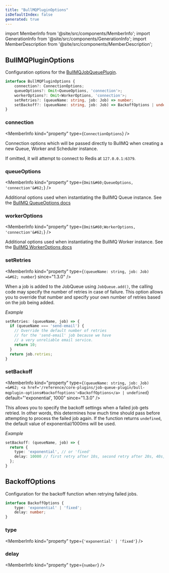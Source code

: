 ```yaml
---
title: "BullMQPluginOptions"
isDefaultIndex: false
generated: true
---
```

<!-- This file was generated from the Vendure source. Do not modify. Instead, re-run the "docs:build" script -->
import MemberInfo from '@site/src/components/MemberInfo';
import GenerationInfo from '@site/src/components/GenerationInfo';
import MemberDescription from '@site/src/components/MemberDescription';


## BullMQPluginOptions

<GenerationInfo sourceFile="packages/job-queue-plugin/src/bullmq/types.ts" sourceLine="14" packageName="@vendure/job-queue-plugin" since="1.2.0" />

Configuration options for the <a href='/reference/core-plugins/job-queue-plugin/bull-mqjob-queue-plugin#bullmqjobqueueplugin'>BullMQJobQueuePlugin</a>.

```ts title="Signature"
interface BullMQPluginOptions {
    connection?: ConnectionOptions;
    queueOptions?: Omit<QueueOptions, 'connection'>;
    workerOptions?: Omit<WorkerOptions, 'connection'>;
    setRetries?: (queueName: string, job: Job) => number;
    setBackoff?: (queueName: string, job: Job) => BackoffOptions | undefined;
}
```

<div className="members-wrapper">

### connection

<MemberInfo kind="property" type={`ConnectionOptions`}   />

Connection options which will be passed directly to BullMQ when
creating a new Queue, Worker and Scheduler instance.

If omitted, it will attempt to connect to Redis at `127.0.0.1:6379`.
### queueOptions

<MemberInfo kind="property" type={`Omit&#60;QueueOptions, 'connection'&#62;`}   />

Additional options used when instantiating the BullMQ
Queue instance.
See the [BullMQ QueueOptions docs](https://github.com/taskforcesh/bullmq/blob/master/docs/gitbook/api/bullmq.queueoptions.md)
### workerOptions

<MemberInfo kind="property" type={`Omit&#60;WorkerOptions, 'connection'&#62;`}   />

Additional options used when instantiating the BullMQ
Worker instance.
See the [BullMQ WorkerOptions docs](https://github.com/taskforcesh/bullmq/blob/master/docs/gitbook/api/bullmq.workeroptions.md)
### setRetries

<MemberInfo kind="property" type={`(queueName: string, job: Job) =&#62; number`}  since="1.3.0"  />

When a job is added to the JobQueue using `JobQueue.add()`, the calling
code may specify the number of retries in case of failure. This option allows
you to override that number and specify your own number of retries based on
the job being added.

*Example*

```ts
setRetries: (queueName, job) => {
  if (queueName === 'send-email') {
    // Override the default number of retries
    // for the 'send-email' job because we have
    // a very unreliable email service.
    return 10;
  }
  return job.retries;
}
 ```
### setBackoff

<MemberInfo kind="property" type={`(queueName: string, job: Job) =&#62; <a href='/reference/core-plugins/job-queue-plugin/bull-mqplugin-options#backoffoptions'>BackoffOptions</a> | undefined`} default="'exponential', 1000"  since="1.3.0"  />

This allows you to specify the backoff settings when a failed job gets retried.
In other words, this determines how much time should pass before attempting to
process the failed job again. If the function returns `undefined`, the default
value of exponential/1000ms will be used.

*Example*

```ts
setBackoff: (queueName, job) => {
  return {
    type: 'exponential', // or 'fixed'
    delay: 10000 // first retry after 10s, second retry after 20s, 40s,...
  };
}
```


</div>


## BackoffOptions

<GenerationInfo sourceFile="packages/job-queue-plugin/src/bullmq/types.ts" sourceLine="91" packageName="@vendure/job-queue-plugin" since="1.3.0" />

Configuration for the backoff function when retrying failed jobs.

```ts title="Signature"
interface BackoffOptions {
    type: 'exponential' | 'fixed';
    delay: number;
}
```

<div className="members-wrapper">

### type

<MemberInfo kind="property" type={`'exponential' | 'fixed'`}   />


### delay

<MemberInfo kind="property" type={`number`}   />




</div>
